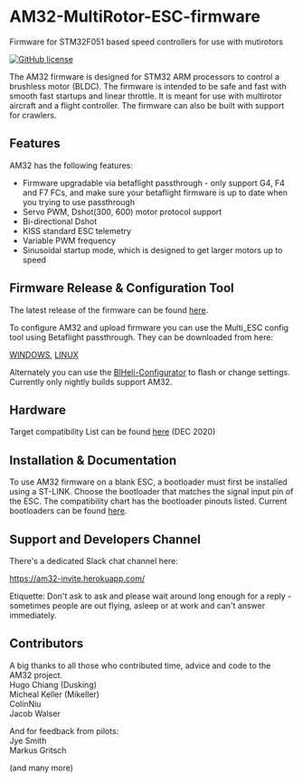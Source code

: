 # AM32-MultiRotor-ESC-firmware
Firmware for STM32F051 based speed controllers for use with mutirotors
<p align="left">
  <a href="/LICENSE"><img src="https://img.shields.io/badge/license-GPL--3.0-brightgreen" alt="GitHub license" /></a>
</p>

The AM32 firmware is designed for STM32 ARM processors to control a brushless motor (BLDC).
The firmware is intended to be safe and fast with smooth fast startups and linear throttle. It is meant for use with multirotor aircraft and a flight controller. The firmware can also be built with support for crawlers.

## Features

AM32 has the following features:

- Firmware upgradable via betaflight passthrough - only support G4, F4 and F7 FCs, and make sure your betaflight firmware is up to date when you trying to use passthrough
- Servo PWM, Dshot(300, 600) motor protocol support
- Bi-directional Dshot
- KISS standard ESC telemetry
- Variable PWM frequency
- Sinusoidal startup mode, which is designed to get larger motors up to speed

## Firmware Release & Configuration Tool

The latest release of the firmware can be found [here](https://github.com/AlkaMotors/AM32-MultiRotor-ESC-firmware/releases/).

To configure AM32 and upload firmware you can use the Multi_ESC config tool using Betaflight passthrough. They can be downloaded from here:

[WINDOWS](https://drive.google.com/file/d/1OMTUgsEZ9oAXelWaNMohQquGWg245Vmb/view?usp=sharing),
[LINUX](https://drive.google.com/file/d/1ZA_rHGnxBD8RDgRgNhefiGdKknRi3Dc0/view?usp=sharing)

Alternately you can use the [BlHeli-Configurator](https://github.com/blheli-configurator/blheli-configurator-nightlies/releases/tag/v20201229.20) to flash or change settings. Currently only nightly builds support AM32.



## Hardware
Target compatibility List can be found [here](https://docs.google.com/spreadsheets/d/1NF1Rkq_BFkA53i3A-R1VcAJXwEQCIs_VxcVT_-58-Yg/edit?usp=sharing) (DEC 2020)


## Installation & Documentation

To use AM32 firmware on a blank ESC, a bootloader must first be installed using a ST-LINK. Choose the bootloader that matches the signal input pin of the ESC.
The compatibility chart has the bootloader pinouts listed.
Current bootloaders can be found [here](https://github.com/AlkaMotors/AM32_Bootloader_F051/releases/tag/v5).


## Support and Developers Channel

There's a dedicated Slack chat channel here:

https://am32-invite.herokuapp.com/

Etiquette: Don't ask to ask and please wait around long enough for a reply - sometimes people are out flying, asleep or at work and can't answer immediately.

## Contributors
A big thanks to all those who contributed time, advice and code to the AM32 project.\
Hugo Chiang (Dusking)\
Micheal Keller (Mikeller)\
ColinNiu\
Jacob Walser

And for feedback from pilots:\
Jye Smith\
Markus Gritsch

(and many more)
